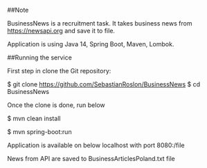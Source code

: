 ##Note

BusinessNews is a recruitment task. It takes business news from
https://newsapi.org and save it to file.

Application is using Java 14, Spring Boot, Maven, Lombok.

##Running the service

First step in clone the Git repository:

$ git clone https://github.com/SebastianRoslon/BusinessNews $ cd BusinessNews

Once the clone is done, run below

$ mvn clean install

$ mvn spring-boot:run

Application is available on below localhost with port 8080:/file

News from API are saved to BusinessArticlesPoland.txt file

